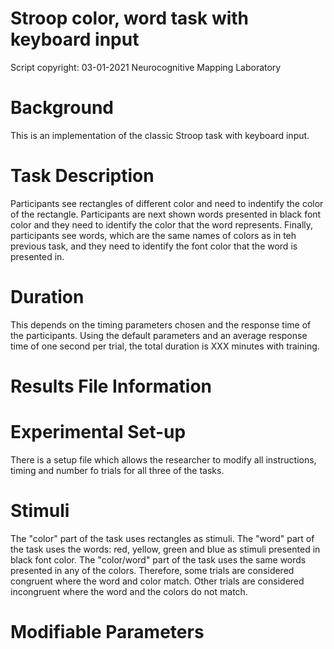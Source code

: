 # Stroop color, word task with keyboard input
Script copyright: 03-01-2021 Neurocognitive Mapping Laboratory

# Background
This is an implementation of the classic Stroop task with keyboard input. 

# Task Description
Participants see rectangles of different color and need to indentify the color of the rectangle. Participants are next shown words presented in black font color and they need to identify the color that the word represents. Finally, participants see words, which are the same names of colors as in teh previous task, and they need to identify the font color that the word is presented in.

# Duration
This depends on the timing parameters chosen and the response time of the participants. Using the default parameters and an average response time of one second per trial, the total duration is XXX minutes with training.

# Results File Information

# Experimental Set-up
There is a setup file which allows the researcher to modify all instructions, timing and number fo trials for all three of the tasks.

# Stimuli
The "color" part of the task uses rectangles as stimuli. The "word" part of the task uses the words: red, yellow, green and blue as stimuli presented in black font color. The "color/word" part of the task uses the same words presented in any of the colors. Therefore, some trials are considered congruent where the word and color match. Other trials are considered incongruent where the word and the colors do not match.

# Modifiable Parameters





